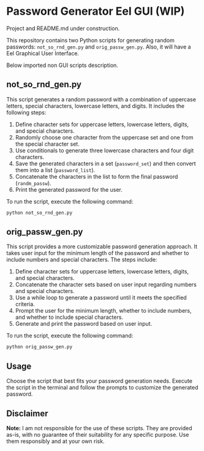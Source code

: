 # Password Generator Eel GUI (WIP)

Project and README.md under construction.

This repository contains two Python scripts for generating random passwords: `not_so_rnd_gen.py` and `orig_passw_gen.py`. Also, it will have a Eel Graphical User Interface.

Below imported non GUI scripts description. 

## not_so_rnd_gen.py

This script generates a random password with a combination of uppercase letters, special characters, lowercase letters, and digits. It includes the following steps:

1. Define character sets for uppercase letters, lowercase letters, digits, and special characters.
2. Randomly choose one character from the uppercase set and one from the special character set.
3. Use conditionals to generate three lowercase characters and four digit characters.
4. Save the generated characters in a set (`password_set`) and then convert them into a list (`password_list`).
5. Concatenate the characters in the list to form the final password (`randm_passw`).
6. Print the generated password for the user.

To run the script, execute the following command:

```bash
python not_so_rnd_gen.py
```

## orig_passw_gen.py

This script provides a more customizable password generation approach. It takes user input for the minimum length of the password and whether to include numbers and special characters. The steps include:

1. Define character sets for uppercase letters, lowercase letters, digits, and special characters.
2. Concatenate the character sets based on user input regarding numbers and special characters.
3. Use a while loop to generate a password until it meets the specified criteria.
4. Prompt the user for the minimum length, whether to include numbers, and whether to include special characters.
5. Generate and print the password based on user input.

To run the script, execute the following command:

```bash
python orig_passw_gen.py
```

## Usage

Choose the script that best fits your password generation needs. Execute the script in the terminal and follow the prompts to customize the generated password.

## Disclaimer

**Note:** I am not responsible for the use of these scripts. They are provided as-is, with no guarantee of their suitability for any specific purpose. Use them responsibly and at your own risk.